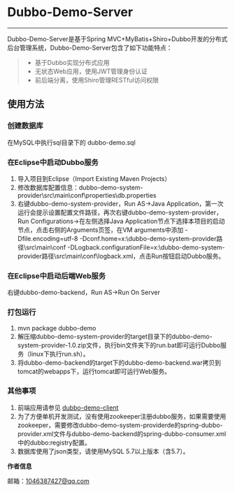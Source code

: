 # Dubbo-Demo-Server

------

Dubbo-Demo-Server是基于Spring MVC+MyBatis+Shiro+Dubbo开发的分布式后台管理系统，Dubbo-Demo-Server包含了如下功能特点：

> * 基于Dubbo实现分布式应用
> * 无状态Web应用，使用JWT管理身份认证
> * 前后端分离，使用Shiro管理RESTful访问权限

## 使用方法

### 创建数据库

在MySQL中执行sql目录下的 dubbo-demo.sql

### 在Eclipse中启动Dubbo服务

 1. 导入项目到Eclipse（Import Existing Maven Projects）
 2. 修改数据库配置信息：dubbo-demo-system-provider\src\main\conf\properties\db.properties
 3. 右键dubbo-demo-system-provider，Run AS->Java Application，第一次运行会提示设置配置文件路径，再次右键dubbo-demo-system-provider，Run Configurations->在左侧选择Java Application节点下选择本项目的启动节点，点击右侧的Arguments页签，在VM arguments中添加 -Dfile.encoding=utf-8 -Dconf.home=x:\dubbo-demo-system-provider路径\src\main\conf -DLogback.configurationFile=x:\dubbo-demo-system-provider路径\src\main\conf\logback.xml，点击Run按钮启动Dubbo服务。

### 在Eclipse中启动后端Web服务

右键dubbo-demo-backend，Run AS->Run On Server

### 打包运行

1. mvn package dubbo-demo
2. 解压缩dubbo-demo-system-provider的target目录下的dubbo-demo-system-provider-1.0.zip文件，执行bin文件夹下的run.bat即可运行Dubbo服务（linux下执行run.sh）。
3. 将dubbo-demo-backend的target下的dubbo-demo-backend.war拷贝到tomcat的webapps下，运行tomcat即可运行Web服务。

### 其他事项
1. 前端应用请参见 [dubbo-demo-client](https://github.com/lining90567/dubbo-demo-client)
2. 为了方便单机开发测试，没有使用zookeeper注册dubbo服务，如果需要使用zookeeper，需要修改dubbo-demo-system-providerde的spring-dubbo-provider.xml文件与dubbo-demo-backend的spring-dubbo-consumer.xml中的dubbo:registry配置。
3. 数据库使用了json类型，请使用MySQL 5.7以上版本（含5.7）。
 
**作者信息**

邮箱：1046387427@qq.com

